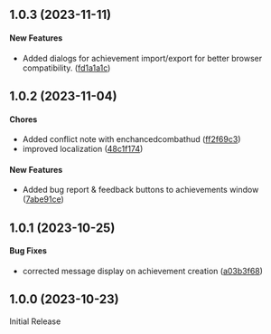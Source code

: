 ## 1.0.3 (2023-11-11)

#### New Features

*  Added dialogs for achievement import/export for better browser compatibility. ([fd1a1a1c]('https://github.com/EddieDover/fvtt-player-achievements'/commit/fd1a1a1caf9af3ff49f4810bb8d7b5ebfc47f55a))

## 1.0.2 (2023-11-04)

#### Chores

*  Added conflict note with enchancedcombathud ([ff2f69c3]('https://github.com/EddieDover/fvtt-player-achievements'/commit/ff2f69c3a190cdc84f05b63f0a7994d2a4df984f))
*  improved localization ([48c1f174]('https://github.com/EddieDover/fvtt-player-achievements'/commit/48c1f174da980448b25eaf08953c30297e4cc130))

#### New Features

*  Added bug report & feedback buttons to achievements window ([7abe91ce]('https://github.com/EddieDover/fvtt-player-achievements'/commit/7abe91ce238eac5e948ff42e764940fd36e1b174))

## 1.0.1 (2023-10-25)

#### Bug Fixes

*  corrected message display on achievement creation ([a03b3f68]('https://github.com/EddieDover/fvtt-player-achievements'/commit/a03b3f68ef57d84d5f096bffba48c2c979214039))

## 1.0.0 (2023-10-23)

Initial Release
